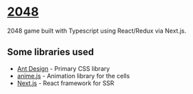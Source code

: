 # [2048](https://mystaken.github.io/2048)

2048 game built with Typescript using React/Redux via Next.js.

## Some libraries used

- [Ant Design](https://ant.design/) - Primary CSS library
- [anime.js](https://animejs.com/) - Animation library for the cells
- [Next.js](https://nextjs.org/) - React framework for SSR
